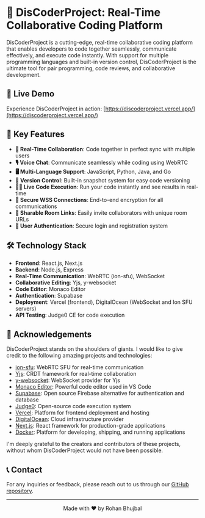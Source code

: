 # 🚀 DisCoderProject: Real-Time Collaborative Coding Platform

DisCoderProject is a cutting-edge, real-time collaborative coding platform that enables developers to code together seamlessly, communicate effectively, and execute code instantly. With support for multiple programming languages and built-in version control, DisCoderProject is the ultimate tool for pair programming, code reviews, and collaborative development.

## 🌟 Live Demo

Experience DisCoderProject in action: [https://discoderproject.vercel.app/](https://discoderproject.vercel.app/)

## 🌟 Key Features

- **🔄 Real-Time Collaboration**: Code together in perfect sync with multiple users
- **🎙️ Voice Chat**: Communicate seamlessly while coding using WebRTC
- **🖥️ Multi-Language Support**: JavaScript, Python, Java, and Go
- **📝 Version Control**: Built-in snapshot system for easy code versioning
- **🏃‍♂️ Live Code Execution**: Run your code instantly and see results in real-time
- **🔐 Secure WSS Connections**: End-to-end encryption for all communications
- **🔗 Sharable Room Links**: Easily invite collaborators with unique room URLs
- **👤 User Authentication**: Secure login and registration system

## 🛠️ Technology Stack

- **Frontend**: React.js, Next.js
- **Backend**: Node.js, Express
- **Real-Time Communication**: WebRTC (ion-sfu), WebSocket
- **Collaborative Editing**: Yjs, y-websocket
- **Code Editor**: Monaco Editor
- **Authentication**: Supabase
- **Deployment**: Vercel (frontend), DigitalOcean (WebSocket and Ion SFU servers)
- **API Testing**: Judge0 CE for code execution

## 🙏 Acknowledgements

DisCoderProject stands on the shoulders of giants. I would like to give credit to the following amazing projects and technologies:

- [ion-sfu](https://github.com/pion/ion-sfu): WebRTC SFU for real-time communication
- [Yjs](https://github.com/yjs/yjs): CRDT framework for real-time collaboration
- [y-websocket](https://github.com/yjs/y-websocket): WebSocket provider for Yjs
- [Monaco Editor](https://microsoft.github.io/monaco-editor/): Powerful code editor used in VS Code
- [Supabase](https://supabase.io/): Open source Firebase alternative for authentication and database
- [Judge0](https://judge0.com/): Open-source code execution system
- [Vercel](https://vercel.com/): Platform for frontend deployment and hosting
- [DigitalOcean](https://www.digitalocean.com/): Cloud infrastructure provider
- [Next.js](https://nextjs.org/): React framework for production-grade applications
- [Docker](https://www.docker.com/): Platform for developing, shipping, and running applications

I'm deeply grateful to the creators and contributors of these projects, without whom DisCoderProject would not have been possible.

## 📞 Contact

For any inquiries or feedback, please reach out to us through our [GitHub repository](https://github.com/rohan03122001).

---

<p align="center">
  Made with ❤️ by Rohan Bhujbal
</p>
